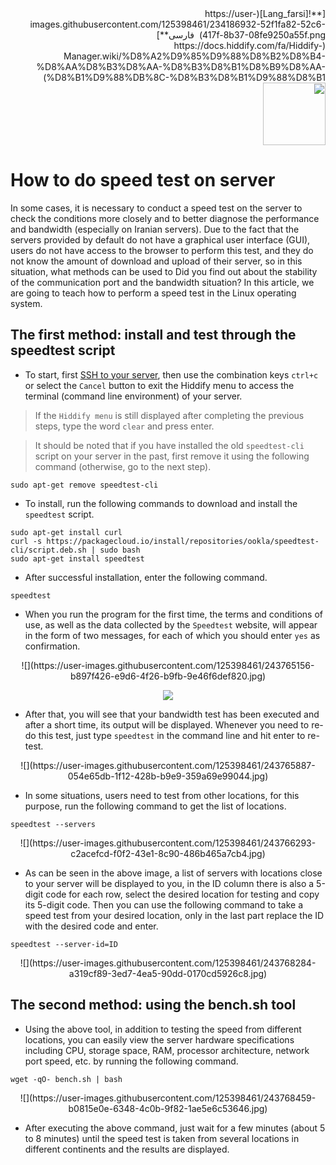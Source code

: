 <div dir="rtl" markdown=1>
[**![Lang_farsi](https://user-images.githubusercontent.com/125398461/234186932-52f1fa82-52c6-417f-8b37-08fe9250a55f.png) &nbsp;فارسی**](https://docs.hiddify.com/fa/Hiddify-Manager.wiki/%D8%A2%D9%85%D9%88%D8%B2%D8%B4-%D8%AA%D8%B3%D8%AA-%D8%B3%D8%B1%D8%B9%D8%AA-%D8%B1%D9%88%DB%8C-%D8%B3%D8%B1%D9%88%D8%B1)&nbsp;&nbsp;&nbsp;&nbsp;&nbsp;&nbsp;&nbsp;&nbsp;&nbsp;&nbsp;<a href="https://github.com/hiddify/hiddify-config/wiki/All-tutorials-and-videos"><img width="100" src="https://github.com/hiddify/hiddify-config/assets/125398461/8ac5b906-105c-4b98-acf5-0e12e39e33f6" /></a>
</div>

# How to do speed test on server

In some cases, it is necessary to conduct a speed test on the server to check the conditions more closely and to better diagnose the performance and bandwidth (especially on Iranian servers). Due to the fact that the servers provided by default do not have a graphical user interface (GUI), users do not have access to the browser to perform this test, and they do not know the amount of download and upload of their server, so in this situation, what methods can be used to Did you find out about the stability of the communication port and the bandwidth situation? In this article, we are going to teach how to perform a speed test in the Linux operating system.

## The first method: install and test through the speedtest script

- To start, first [SSH to your server](https://github.com/hiddify/hiddify-config/wiki/How-to-connect-to-server-via-SSH), then use the combination keys `ctrl+c` or select the `Cancel` button to exit the Hiddify menu to access the terminal (command line environment) of your server.

> If the `Hiddify menu` is still displayed after completing the previous steps, type the word `clear` and press enter.

> It should be noted that if you have installed the old `speedtest-cli` script on your server in the past, first remove it using the following command (otherwise, go to the next step).

```
sudo apt-get remove speedtest-cli
```

- To install, run the following commands to download and install the `speedtest` script.

```
sudo apt-get install curl
curl -s https://packagecloud.io/install/repositories/ookla/speedtest-cli/script.deb.sh | sudo bash
sudo apt-get install speedtest

```

- After successful installation, enter the following command.

```
speedtest
```

- When you run the program for the first time, the terms and conditions of use, as well as the data collected by the `Speedtest` website, will appear in the form of two messages, for each of which you should enter `yes` as confirmation.

<div align=center markdown=1>
![](https://user-images.githubusercontent.com/125398461/243765156-b897f426-e9d6-4f26-b9fb-9e46f6def820.jpg)

</div>

<div align=center markdown=1>

![](https://user-images.githubusercontent.com/125398461/243765299-bab3a3d4-a0c3-478e-8daf-4f3491d44c8b.jpg)

</div>

- After that, you will see that your bandwidth test has been executed and after a short time, its output will be displayed. Whenever you need to re-do this test, just type `speedtest` in the command line and hit enter to re-test.

<div align=center markdown=1>
![](https://user-images.githubusercontent.com/125398461/243765887-054e65db-1f12-428b-b9e9-359a69e99044.jpg)

</div>

- In some situations, users need to test from other locations, for this purpose, run the following command to get the list of locations.

```
speedtest --servers
```

<div align=center markdown=1>
![](https://user-images.githubusercontent.com/125398461/243766293-c2acefcd-f0f2-43e1-8c90-486b465a7cb4.jpg)

</div>

- As can be seen in the above image, a list of servers with locations close to your server will be displayed to you, in the ID column there is also a 5-digit code for each row, select the desired location for testing and copy its 5-digit code. Then you can use the following command to take a speed test from your desired location, only in the last part replace the ID with the desired code and enter.

```
speedtest --server-id=ID
```

<div align=center markdown=1>
![](https://user-images.githubusercontent.com/125398461/243768284-a319cf89-3ed7-4ea5-90dd-0170cd5926c8.jpg)
</div>

## The second method: using the bench.sh tool

- Using the above tool, in addition to testing the speed from different locations, you can easily view the server hardware specifications including CPU, storage space, RAM, processor architecture, network port speed, etc. by running the following command.

```
wget -qO- bench.sh | bash
```

<div align=center markdown=1>
![](https://user-images.githubusercontent.com/125398461/243768459-b0815e0e-6348-4c0b-9f82-1ae5e6c53646.jpg)

</div>

- After executing the above command, just wait for a few minutes (about 5 to 8 minutes) until the speed test is taken from several locations in different continents and the results are displayed.
